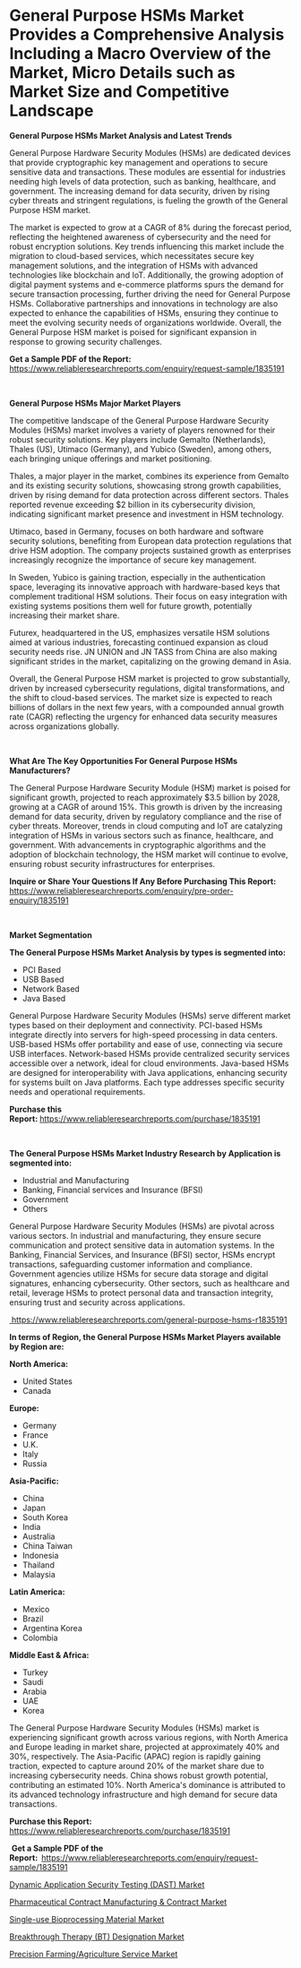 <p><h1>General Purpose HSMs Market Provides a Comprehensive Analysis Including a Macro Overview of the Market, Micro Details such as Market Size and Competitive Landscape</h1></p><p><strong>General Purpose HSMs Market Analysis and Latest Trends</strong></p>
<p><p>General Purpose Hardware Security Modules (HSMs) are dedicated devices that provide cryptographic key management and operations to secure sensitive data and transactions. These modules are essential for industries needing high levels of data protection, such as banking, healthcare, and government. The increasing demand for data security, driven by rising cyber threats and stringent regulations, is fueling the growth of the General Purpose HSM market.</p><p>The market is expected to grow at a CAGR of 8% during the forecast period, reflecting the heightened awareness of cybersecurity and the need for robust encryption solutions. Key trends influencing this market include the migration to cloud-based services, which necessitates secure key management solutions, and the integration of HSMs with advanced technologies like blockchain and IoT. Additionally, the growing adoption of digital payment systems and e-commerce platforms spurs the demand for secure transaction processing, further driving the need for General Purpose HSMs. Collaborative partnerships and innovations in technology are also expected to enhance the capabilities of HSMs, ensuring they continue to meet the evolving security needs of organizations worldwide. Overall, the General Purpose HSM market is poised for significant expansion in response to growing security challenges.</p></p>
<p><strong>Get a Sample PDF of the Report:&nbsp;</strong> <a href="https://www.reliableresearchreports.com/enquiry/request-sample/1835191?utm_campaign=16&utm_medium=2&utm_source=Github&utm_content=ia&utm_term=31122024&utm_id=general-purpose-hsms">https://www.reliableresearchreports.com/enquiry/request-sample/1835191</a></p>
<p>&nbsp;</p>
<p><strong>General Purpose HSMs Major Market Players</strong></p>
<p><p>The competitive landscape of the General Purpose Hardware Security Modules (HSMs) market involves a variety of players renowned for their robust security solutions. Key players include Gemalto (Netherlands), Thales (US), Utimaco (Germany), and Yubico (Sweden), among others, each bringing unique offerings and market positioning.</p><p>Thales, a major player in the market, combines its experience from Gemalto and its existing security solutions, showcasing strong growth capabilities, driven by rising demand for data protection across different sectors. Thales reported revenue exceeding $2 billion in its cybersecurity division, indicating significant market presence and investment in HSM technology.</p><p>Utimaco, based in Germany, focuses on both hardware and software security solutions, benefiting from European data protection regulations that drive HSM adoption. The company projects sustained growth as enterprises increasingly recognize the importance of secure key management.</p><p>In Sweden, Yubico is gaining traction, especially in the authentication space, leveraging its innovative approach with hardware-based keys that complement traditional HSM solutions. Their focus on easy integration with existing systems positions them well for future growth, potentially increasing their market share.</p><p>Futurex, headquartered in the US, emphasizes versatile HSM solutions aimed at various industries, forecasting continued expansion as cloud security needs rise. JN UNION and JN TASS from China are also making significant strides in the market, capitalizing on the growing demand in Asia.</p><p>Overall, the General Purpose HSM market is projected to grow substantially, driven by increased cybersecurity regulations, digital transformations, and the shift to cloud-based services. The market size is expected to reach billions of dollars in the next few years, with a compounded annual growth rate (CAGR) reflecting the urgency for enhanced data security measures across organizations globally.</p></p>
<p>&nbsp;</p>
<p><strong>What Are The Key Opportunities For General Purpose HSMs Manufacturers?</strong></p>
<p><p>The General Purpose Hardware Security Module (HSM) market is poised for significant growth, projected to reach approximately $3.5 billion by 2028, growing at a CAGR of around 15%. This growth is driven by the increasing demand for data security, driven by regulatory compliance and the rise of cyber threats. Moreover, trends in cloud computing and IoT are catalyzing integration of HSMs in various sectors such as finance, healthcare, and government. With advancements in cryptographic algorithms and the adoption of blockchain technology, the HSM market will continue to evolve, ensuring robust security infrastructures for enterprises.</p></p>
<p><strong>Inquire or Share Your Questions If Any Before Purchasing This Report:</strong> <a href="https://www.reliableresearchreports.com/enquiry/pre-order-enquiry/1835191?utm_campaign=16&utm_medium=2&utm_source=Github&utm_content=ia&utm_term=31122024&utm_id=general-purpose-hsms">https://www.reliableresearchreports.com/enquiry/pre-order-enquiry/1835191</a></p>
<p>&nbsp;</p>
<p><strong>Market Segmentation</strong></p>
<p><strong>The General Purpose HSMs Market Analysis by types is segmented into:</strong></p>
<p><ul><li>PCI Based</li><li>USB Based</li><li>Network Based</li><li>Java Based</li></ul></p>
<p><p>General Purpose Hardware Security Modules (HSMs) serve different market types based on their deployment and connectivity. PCI-based HSMs integrate directly into servers for high-speed processing in data centers. USB-based HSMs offer portability and ease of use, connecting via secure USB interfaces. Network-based HSMs provide centralized security services accessible over a network, ideal for cloud environments. Java-based HSMs are designed for interoperability with Java applications, enhancing security for systems built on Java platforms. Each type addresses specific security needs and operational requirements.</p></p>
<p><strong>Purchase this Report:&nbsp;</strong><a href="https://www.reliableresearchreports.com/purchase/1835191?utm_campaign=16&utm_medium=2&utm_source=Github&utm_content=ia&utm_term=31122024&utm_id=general-purpose-hsms">https://www.reliableresearchreports.com/purchase/1835191</a></p>
<p>&nbsp;</p>
<p><strong>The General Purpose HSMs Market Industry Research by Application is segmented into:</strong></p>
<p><ul><li>Industrial and Manufacturing</li><li>Banking, Financial services and Insurance (BFSI)</li><li>Government</li><li>Others</li></ul></p>
<p><p>General Purpose Hardware Security Modules (HSMs) are pivotal across various sectors. In industrial and manufacturing, they ensure secure communication and protect sensitive data in automation systems. In the Banking, Financial Services, and Insurance (BFSI) sector, HSMs encrypt transactions, safeguarding customer information and compliance. Government agencies utilize HSMs for secure data storage and digital signatures, enhancing cybersecurity. Other sectors, such as healthcare and retail, leverage HSMs to protect personal data and transaction integrity, ensuring trust and security across applications.</p></p>
<p><a href="https://www.reliableresearchreports.com/general-purpose-hsms-r1835191?utm_campaign=16&utm_medium=2&utm_source=Github&utm_content=ia&utm_term=31122024&utm_id=general-purpose-hsms">&nbsp;https://www.reliableresearchreports.com/general-purpose-hsms-r1835191</a></p>
<p><strong>In terms of Region, the General Purpose HSMs Market Players available by Region are:</strong></p>
<p>
    <p> <strong> North America: </strong>
        <ul>
            <li>United States</li>
            <li>Canada</li>
        </ul>
        </p> 
    <p> <strong> Europe: </strong>
        <ul>
            <li>Germany</li>
            <li>France</li>
            <li>U.K.</li>
            <li>Italy</li>
            <li>Russia</li>
        </ul>
        </p> 
    <p> <strong> Asia-Pacific: </strong>
        <ul>
            <li>China</li>
            <li>Japan</li>
            <li>South Korea</li>
            <li>India</li>
            <li>Australia</li>
            <li>China Taiwan</li>
            <li>Indonesia</li>
            <li>Thailand</li>
            <li>Malaysia</li>
        </ul>
        </p> 
    <p> <strong> Latin America: </strong>
        <ul>
            <li>Mexico</li>
            <li>Brazil</li>
            <li>Argentina Korea</li>
            <li>Colombia</li>
        </ul>
        </p> 
    <p> <strong> Middle East & Africa: </strong>
        <ul>
            <li>Turkey</li>
            <li>Saudi</li>
            <li>Arabia</li>
            <li>UAE</li>
            <li>Korea</li>
        </ul>
    </p>
    </p>
<p><p>The General Purpose Hardware Security Modules (HSMs) market is experiencing significant growth across various regions, with North America and Europe leading in market share, projected at approximately 40% and 30%, respectively. The Asia-Pacific (APAC) region is rapidly gaining traction, expected to capture around 20% of the market share due to increasing cybersecurity needs. China shows robust growth potential, contributing an estimated 10%. North America's dominance is attributed to its advanced technology infrastructure and high demand for secure data transactions.</p></p>
<p><strong>Purchase this Report: </strong><a href="https://www.reliableresearchreports.com/purchase/1835191?utm_campaign=16&utm_medium=2&utm_source=Github&utm_content=ia&utm_term=31122024&utm_id=general-purpose-hsms">https://www.reliableresearchreports.com/purchase/1835191</a></p>
<p>&nbsp;<strong>Get a Sample PDF of the Report:&nbsp;&nbsp;</strong><a href="https://www.reliableresearchreports.com/enquiry/request-sample/1835191?utm_campaign=16&utm_medium=2&utm_source=Github&utm_content=ia&utm_term=31122024&utm_id=general-purpose-hsms">https://www.reliableresearchreports.com/enquiry/request-sample/1835191</a></p>
<p><strong></strong></p>
<p><p><a href="https://github.com/suleimannichelle7/Market-Research-Report-List-1/blob/main/dynamic-application-security-testing-dast-market.md?utm_campaign=16&utm_medium=2&utm_source=Github&utm_content=ia&utm_term=31122024&utm_id=general-purpose-hsms">Dynamic Application Security Testing (DAST) Market</a></p><p><a href="https://github.com/rosamariarocque98/Market-Research-Report-List-1/blob/main/pharmaceutical-contract-manufacturing-contract-market.md?utm_campaign=16&utm_medium=2&utm_source=Github&utm_content=ia&utm_term=31122024&utm_id=general-purpose-hsms">Pharmaceutical Contract Manufacturing & Contract Market</a></p><p><a href="https://github.com/dolorespeddico90/Market-Research-Report-List-1/blob/main/single-use-bioprocessing-material-market.md?utm_campaign=16&utm_medium=2&utm_source=Github&utm_content=ia&utm_term=31122024&utm_id=general-purpose-hsms">Single-use Bioprocessing Material Market</a></p><p><a href="https://github.com/MariaWashington76/Market-Research-Report-List-1/blob/main/breakthrough-therapy-bt-designation-market.md?utm_campaign=16&utm_medium=2&utm_source=Github&utm_content=ia&utm_term=31122024&utm_id=general-purpose-hsms">Breakthrough Therapy (BT) Designation Market</a></p><p><a href="https://github.com/krinerstormy331/Market-Research-Report-List-1/blob/main/precision-farmingagriculture-service-market.md?utm_campaign=16&utm_medium=2&utm_source=Github&utm_content=ia&utm_term=31122024&utm_id=general-purpose-hsms">Precision Farming/Agriculture Service Market</a></p></p>